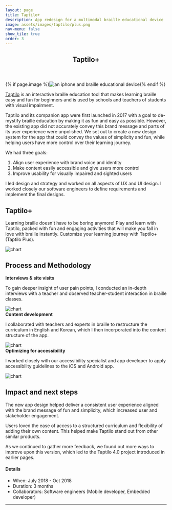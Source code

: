 ```yaml
---
layout: page
title: Taptilo+
description: App redesign for a multimodal braille educational device 
image: assets/images/taptilo/plus.png
nav-menu: false
show_tile: true
order: 3
---
```


<!-- Main -->
<div id="main" class="alt">

<!-- One -->
<section id="one">
	<div class="inner">
		<header class="major">
			<h1>Taptilo+</h1>
		</header>
		{% if page.image %}<span class="image main"><img src="{{ site.baseurl }}/{{ page.image }}" alt="an iphone and braille educational device" /></span>{% endif %}

<!-- Content -->
<!-- <h2 id="content">Overview</h2> -->
<p><a href="https://www.taptilo.com/">Taptilo</a> is an interactive braille education tool that makes learning braille easy and fun for beginners and is used by schools and teachers of students with visual impairment. </p>

<p>Taptilo and its companion app were first launched in 2017 with a goal to de-mystify braille education by making it as fun and easy as possible. However, the existing app did not accurately convey this brand message and parts of its user experience were unpolished. We set out to create a new design system for the app that could convey the values of simplicity and fun, while helping users have more control over their learning journey.</p>

<p>We had three goals:
<ol>
    <li>Align user experience with brand voice and identity</li>
    <li>Make content easily accessible and give users more control</li>
    <li>Improve usability for visually impaired and sighted users </li>
</ol>
</p>

<p>I led design and strategy and worked on all aspects of UX and UI design. I worked closely our software engineers to define requirements and implement the final designs.</p>


<h2 id="content">Taptilo+</h2>
<p>Learning braille doesn't have to be boring anymore! Play and learn with Taptilo, packed with fun and engaging activities that will make you fall in love with braille instantly. Customize your learning journey with Taptilo+ (Taptilo Plus).</p>
<p><img src="{{ '/assets/images/taptilo/taptiloplus.png' | relative_url }}" alt="chart" data-position="center center" /></p>



<h2 id="content">Process and Methodology</h2>
<div class="row">
	<div class="6u 12u$(small)">
		<strong>Interviews & site visits</strong>
		<p>To gain deeper insight of user pain points, I conducted an in-depth interviews with a teacher and observed teacher-student interaction in braille classes. </p>
	</div>
	<div class="6u$ 12u$(small)">
		<img src="{{ '/assets/images/taptilo/teacher.jpg' | relative_url }}" alt="chart" data-position="center center" />
	</div>
</div>

<div class="row">
	<div class="6u 12u$(small)">
		<strong>Content development</strong>
		<p>I collaborated with teachers and experts in braille to restructure the curriculum in English and Korean, which I then incorporated into the content structure of the app.</p>
	</div>
	<div class="6u$ 12u$(small)">
		<img src="{{ '/assets/images/taptilo/content.png' | relative_url }}" alt="chart" data-position="center center" />
	</div>
</div>

<div class="row">
	<div class="6u 12u$(small)">
		<strong>Optimizing for accessibility</strong>
		<p>I worked closely with our accessibility specialist and app developer to apply accessibility guidelines to the iOS and Android app. </p>
	</div>
	<div class="6u$ 12u$(small)">
		<img src="{{ '/assets/images/taptilo/phoneinhand.jpg' | relative_url }}" alt="chart" data-position="center center" />
	</div>
</div>



<h2>Impact and next steps</h2>
<p>The new app design helped deliver a consistent user experience aligned with the brand message of fun and simplicity, which increased user and stakeholder engagement.

Users loved the ease of access to a structured curriculum and flexibility of adding their own content. This helped make Taptilo stand out from other similar products. 

As we continued to gather more feedback, we found out more ways to improve upon this version, which led to the Taptilo 4.0 project introduced in earlier pages.
</p>


<h4>Details</h4>
<ul>
	<li>When: July 2018 - Oct 2018</li>
	<li>Duration: 3 months</li>
    <li>Collaborators: Software engineers (Mobile developer, Embedded developer)</li>
</ul>

<hr class="major" />


</div>
</section>


</div>
